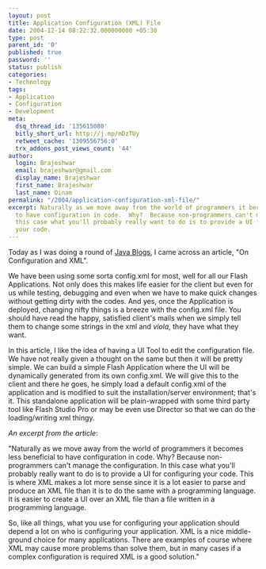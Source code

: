 ```yaml
---
layout: post
title: Application Configuration (XML) File
date: 2004-12-14 08:22:32.000000000 +05:30
type: post
parent_id: '0'
published: true
password: ''
status: publish
categories:
- Technology
tags:
- Application
- Configuration
- Development
meta:
  dsq_thread_id: '135615080'
  bitly_short_url: http://j.mp/mDzTUy
  retweet_cache: '1309556756:0'
  trx_addons_post_views_count: '44'
author:
  login: Brajeshwar
  email: brajeshwar@gmail.com
  display_name: Brajeshwar
  first_name: Brajeshwar
  last_name: Oinam
permalink: "/2004/application-configuration-xml-file/"
excerpt: Naturally as we move away from the world of programmers it becomes less beneficial
  to have configuration in code.  Why?  Because non-programmers can't manage the configuration.  In
  this case what you'll probably really want to do is to provide a UI for configuring
  your code.
---
```

<p>Today as I was doing a round of <a href="http://www.javablogs.com/" title="Java Blogs">Java Blogs</a>, I came across an article, "On Configuration and XML".</p>
<p>We have been using some sorta config.xml for most, well for all our Flash Applications. Not only does this makes life easier for the client but even for us while testing, debugging and even when we have to make quick changes without getting dirty with the codes. And yes, once the Application is deployed, changing nifty things is a breeze with the config.xml file. You should have read the happy, satisfied client's mails when we simply tell them to change some strings in the xml and <em>viola</em>, they have what they want.</p>

<p>In this article, I like the idea of having a UI Tool to edit the configuration file. We have not really given a thought on the same but then it will be pretty simple. We can build a simple Flash Application where the UI will be dynamically generated from its own config.xml. We will give this to the client and there he goes, he simply load a default config.xml of the application and is modified to suit the installation/server environment; that's it. This standalone application will be plain-wrapped with some third party tool like Flash Studio Pro or may be even use Director so that we can do the loading/writing xml thingy.</p>
<p><em>An excerpt from the article</em>:</p>
<p>"Naturally as we move away from the world of programmers it becomes less beneficial to have configuration in code.  Why?  Because non-programmers can't manage the configuration.  In this case what you'll probably really want to do is to provide a UI for configuring your code.  This is where XML makes a lot more sense since it is a lot easier to parse and produce an XML file than it is to do the same with a programming language.  It is easier to create a UI over an XML file than a file written in a programming language.</p>
<p>So, like all things, what you use for configuring your application should depend a lot on who is configuring your application.  XML is a nice middle-ground choice for many applications.  There are examples of course where XML may cause more problems than solve them, but in many cases if a complex configuration is required XML is a good solution."</p>
